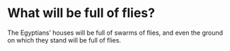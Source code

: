 # What will be full of flies?

The Egyptians’ houses will be full of swarms of flies, and even the ground on which they stand will be full of flies.
